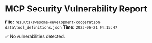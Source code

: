 # MCP Security Vulnerability Report
**File:** `results\awesome-development-cooperation-data\tool_definitions.json`
**Time:** `2025-06-21 04:15:47`

✅ No vulnerabilities detected.